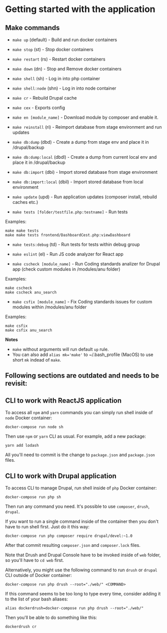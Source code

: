 # Getting started with the application

## Make commands

- `make up` (default) - Build and run docker containers
- `make stop` (st) - Stop docker containers
- `make restart` (rs) - Restart docker containers
- `make down` (dn) - Stop and Remove docker containers
- `make shell` (sh) - Log in into php container
- `make shell:node` (shn) - Log in into node container
- `make cr` - Rebuild Drupal cache
- `make cex` - Exports config
- `make en [module_name]` - Download module by composer and enable it.
- `make reinstall` (ri) - Reimport database from stage environment and run updates
- `make db:dump` (dbd) - Create a dump from stage env and place it in /drupal/backup
- `make db:dump:local` (dbdl) - Create a dump from current local env and place it in /drupal/backup
- `make db:import` (dbi) - Import stored database from stage environment
- `make db:import:local` (dbil) - Import stored database from local environment
- `make update` (upd) - Run application updates (composer install, rebuild caches etc.)

- `make tests [folder/testfile.php:testname]` - Run tests

Examples:
```
make make tests
make make tests frontend/DashboardCest.php:viewDashboard
```

- `make tests:debug` (td) - Run tests for tests within debug group

- `make eslint` (el) - Run JS code analyzer for React app

- `make cscheck [module_name]` - Run Coding standards analizer for Drupal app (check custom modules in /modules/anu folder)

Examples:
```
make cscheck
make cscheck anu_search
```

- `make csfix [module_name]` - Fix Coding standards issues for custom modules within /modules/anu folder

Examples:
```
make csfix
make csfix anu_search
```

**Notes**

- `make` without arguments will run default `up` rule.
- You can also add `alias mk='make'` to ~/.bash_profile (MacOS) to use short `mk` indead of `make`.

## Following sections are outdated and needs to be revisit:
## CLI to work with ReactJS application

To access all `npm` and `yarn` commands you can simply run shell inside of `node` Docker container:

```
docker-compose run node sh
```

Then use `npm` or `yarn` CLI as usual. For example, add a new package:

```
yarn add lodash
```

All you'll need to commit is the change to `package.json` and `package.json` files.


## CLI to work with Drupal application

To access CLI to manage Drupal, run shell inside of `php` Docker container:

```
docker-compose run php sh
```

Then run any command you need. It's possible to use `composer`, `drush`, `drupal`.

If you want to run a single command inside of the container then you don't have to run shell first. Just do it this way:

```
docker-compose run php composer require drupal/devel:~1.0
```

After that commit resulting `composer.json` and `composer.lock` files.

Note that Drush and Drupal Console have to be invoked inside of `web` folder, so you'll have to `cd web` first.

Alternatively, you might use the following command to run `drush` or `drupal` CLI outside of Docker container:
 
```
docker-compose run php drush --root="./web/" <COMMAND>
```

If this command seems to be too long to type every time, consider adding it to the list of your bash aliases:
 
```
alias dockerdrush=docker-compose run php drush --root="./web/"
```

Then you'll be able to do something like this:

```
dockerdrush cr
```
